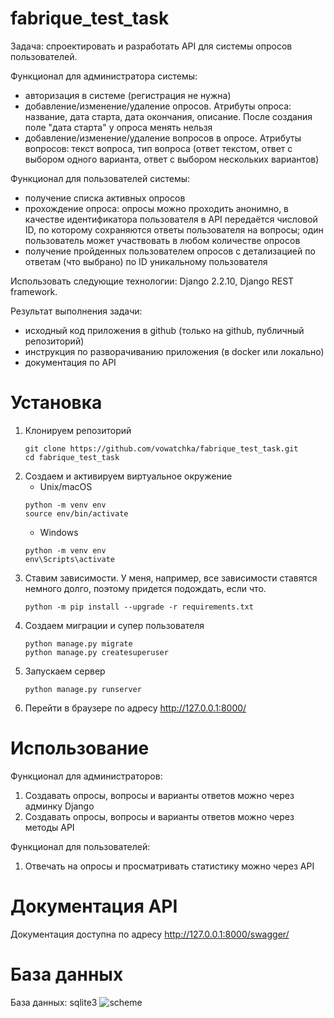 # fabrique_test_task

Задача: спроектировать и разработать API для системы опросов пользователей.

Функционал для администратора системы:

- авторизация в системе (регистрация не нужна)
- добавление/изменение/удаление опросов. Атрибуты опроса: название, дата старта, дата окончания, описание. После создания поле "дата старта" у опроса менять нельзя
- добавление/изменение/удаление вопросов в опросе. Атрибуты вопросов: текст вопроса, тип вопроса (ответ текстом, ответ с выбором одного варианта, ответ с выбором нескольких вариантов)

Функционал для пользователей системы:

- получение списка активных опросов
- прохождение опроса: опросы можно проходить анонимно, в качестве идентификатора пользователя в API передаётся числовой ID, по которому сохраняются ответы пользователя на вопросы; один пользователь может участвовать в любом количестве опросов
- получение пройденных пользователем опросов с детализацией по ответам (что выбрано) по ID уникальному пользователя

Использовать следующие технологии: Django 2.2.10, Django REST framework.

Результат выполнения задачи:
- исходный код приложения в github (только на github, публичный репозиторий)
- инструкция по разворачиванию приложения (в docker или локально)
- документация по API

# Установка
1. Клонируем репозиторий
    ```
    git clone https://github.com/vowatchka/fabrique_test_task.git
    cd fabrique_test_task
    ```
2. Создаем и активируем виртуальное окружение
    * Unix/macOS
    ```
    python -m venv env
    source env/bin/activate
    ```
    * Windows
    ```
    python -m venv env
    env\Scripts\activate
    ```
3. Ставим зависимости. У меня, например, все зависимости ставятся немного долго, поэтому придется подождать, если что.
    ```
    python -m pip install --upgrade -r requirements.txt
    ```
4. Создаем миграции и супер пользователя
    ```
    python manage.py migrate
    python manage.py createsuperuser
    ```
5. Запускаем сервер
    ```
    python manage.py runserver
    ```
6. Перейти в браузере по адресу http://127.0.0.1:8000/

# Использование
Функционал для администраторов:
1. Создавать опросы, вопросы и варианты ответов можно через админку Django
2. Создавать опросы, вопросы и варианты ответов можно через методы API

Функционал для пользователей:
1. Отвечать на опросы и просматривать статистику можно через API

# Документация API
Документация доступна по адресу http://127.0.0.1:8000/swagger/

# База данных
База данных: sqlite3
![scheme](http://dl3.joxi.net/drive/2021/10/17/0012/1225/795849/49/741c1fd2b4.png)
